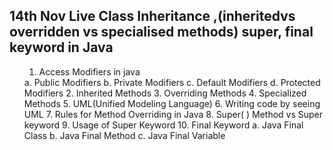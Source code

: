 <h2>14th Nov Live Class Inheritance ,(inheritedvs overridden vs specialised methods) super, final keyword in Java</h2>
<ol>
<ol><li>Access Modifiers in java</li></ol>
a. Public Modifiers
b. Private Modifiers
c. Default Modifiers
d. Protected Modifiers
2. Inherited Methods
3. Overriding Methods
4. Specialized Methods
5. UML(Unified Modeling Language)
6. Writing code by seeing UML
7. Rules for Method Overriding in Java
8. Super( ) Method vs Super keyword
9. Usage of Super Keyword
10. Final Keyword
a. Java Final Class
b. Java Final Method
c. Java Final Variable
